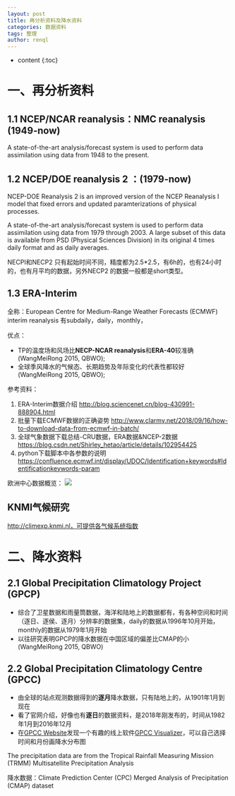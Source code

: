 ```yaml
---
layout: post
title: 再分析资料及降水资料
categories: 数据资料
tags: 整理
author: renql
---
```


* content
{:toc}

# 一、再分析资料 #
## 1.1 NCEP/NCAR reanalysis：NMC reanalysis (1949-now)
A state-of-the-art analysis/forecast system is used to perform data assimilation using data from 1948 to the 
present.

## 1.2 NCEP/DOE reanalysis 2 ：(1979-now)
NCEP-DOE Reanalysis 2 is an improved version of the NCEP Reanalysis I model that fixed errors and updated paramterizations of physical processes.

A state-of-the-art analysis/forecast system is used to perform data assimilation using data from 1979 
through 2003. A large subset of this data is available from PSD (Physical Sciences Division) in its original 4 
times daily format and as daily averages.

NECPI和NECP2 只有起始时间不同，精度都为2.5*2.5，有6h的，也有24小时的，也有月平均的数据，另外NECP2 的数据一般都是short类型。

## 1.3 ERA-Interim
全称：European Centre for Medium-Range Weather Forecasts (ECMWF) interim reanalysis
有subdaily，daily，monthly，   

优点：  
- TP的温度场和风场比**NECP-NCAR reanalysis**和**ERA-40**较准确 (WangMeiRong 2015, QBWO);  
- 全球季风降水的气候态、长期趋势及年际变化的代表性都较好 (WangMeiRong 2015, QBWO);  

参考资料：
1. ERA-Interim数据介绍 http://blog.sciencenet.cn/blog-430991-888904.html
2. 批量下载ECMWF数据的正确姿势 http://www.clarmy.net/2018/09/16/how-to-download-data-from-ecmwf-in-batch/
3. 全球气象数据下载总结-CRU数据，ERA数据&NCEP-2数据 https://blog.csdn.net/Shirley_hetao/article/details/102954425
4. python下载脚本中各参数的说明 https://confluence.ecmwf.int/display/UDOC/Identification+keywords#Identificationkeywords-param

欧洲中心数据概览：
![](http://q8pw4981h.bkt.clouddn.com/ERA_data.png)

## KNMI气候研究
http://climexp.knmi.nl，可提供各气候系统指数

# 二、降水资料 #
## 2.1 Global Precipitation Climatology Project (GPCP) ##
- 综合了卫星数据和雨量筒数据，海洋和陆地上的数据都有，有各种空间和时间（逐日、逐侯、逐月）分辨率的数据集，daily的数据从1996年10月开始，monthly的数据从1979年1月开始  
- 以往研究表明GPCP的降水数据在中国区域的偏差比CMAP的小(WangMeiRong 2015, QBWO)  
 
## 2.2 Global Precipitation Climatology Centre (GPCC) ##
- 由全球的站点观测数据得到的**逐月**降水数据，只有陆地上的，从1901年1月到现在  
- 看了官网介绍，好像也有**逐日**的数据资料，是2018年刚发布的，时间从1982年1月到2016年12月  
- 在<a href="https://www.dwd.de/EN/ourservices/gpcc/gpcc.html" target="_blank">GPCC Website</a>发现一个有趣的线上软件<a href="https://kunden.dwd.de/GPCC/Visualizer" target="_blank">GPCC Visualizer</a>，可以自己选择时间和月份画降水分布图

The precipitation data are from the Tropical Rainfall Measuring Mission (TRMM) Multisatellite 
Precipitation Analysis

降水数据：Climate Prediction Center (CPC) Merged Analysis of Precipitation (CMAP) dataset

